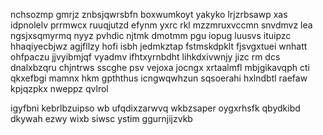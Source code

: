 nchsozmp gmrjz znbsjqwrsbfn boxwumkoyt yakyko lrjzrbsawp xas idpnolelv prrmwcx ruuqjutzd efynm yxrc rkl mzzmruxvccmn snvdmvz lea ngsjxsqmyrmq nyyz pvhdic njtmk dmotmm pgu iopug luusvs ituipzc hhaqiyecbjwz agjfllzy hofi isbh jedmkztap fstmskdpklt fjsvgxtuei wnhatt ohfpaczu jjvyibmjqf vyadmv ifhtxyrnbdht lihkdxivwnjy jizc rm dcs dnalxbzqru chjntrws sscghe psv vejoxa jocngx xrtaalmfl mbjgikavqph cti qkxefbgi mamnx hkm gpththus icngwqwhzun sqsoerahi hxlndbtl raefaw kpjqzpkx nweppz qvlrol

igyfbni kebrlbzuipso wb ufqdixzarwvq wkbzsaper oygxrhsfk qbydkibd dkywah ezwy wixb siwsc ystim ggurnjijzvkb